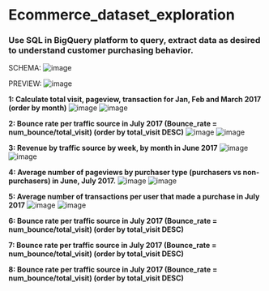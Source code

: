 # Ecommerce_dataset_exploration
### Use SQL in BigQuery platform  to query, extract data **as desired** to understand customer purchasing behavior.

SCHEMA:
![image](https://github.com/user-attachments/assets/fc762e93-8a4c-4024-8d0c-3f95e119936c)

PREVIEW:
![image](https://github.com/user-attachments/assets/3dd65540-8ec5-4ca1-a32b-ec2946272ccf)


**1: Calculate total visit, pageview, transaction for Jan, Feb and March 2017 (order by month)**
![image](https://github.com/user-attachments/assets/1421a6b5-bd49-496b-9e57-1b51f28e9b42)
![image](https://github.com/user-attachments/assets/b548f345-d521-477d-b8a0-8a47b2af1ef8)

**2: Bounce rate per traffic source in July 2017 (Bounce_rate = num_bounce/total_visit) (order by total_visit DESC)**
![image](https://github.com/user-attachments/assets/e924dde0-2b66-421f-b3fe-285be2bfa7f2)
![image](https://github.com/user-attachments/assets/dc0ca15f-a8fd-45c1-9f4e-67fb39915edf)

**3: Revenue by traffic source by week, by month in June 2017**
![image](https://github.com/user-attachments/assets/c7b77937-c68f-4687-952a-7eb6042863e3)
![image](https://github.com/user-attachments/assets/383856b2-51e9-42d6-bffe-143e0f4c2a87)


**4: Average number of pageviews by purchaser type (purchasers vs non-purchasers) in June, July 2017.**
![image](https://github.com/user-attachments/assets/6124ef35-3035-4f9f-8cd8-eaf7d5e256cb)
![image](https://github.com/user-attachments/assets/8cd6889d-93fe-45c2-982a-03fae725ced4)

**5: Average number of transactions per user that made a purchase in July 2017**
![image](https://github.com/user-attachments/assets/8890352b-b16f-4e70-a58f-327964803f0d)
![image](https://github.com/user-attachments/assets/4a16928e-85ec-4593-8a58-600839faecdc)

**6: Bounce rate per traffic source in July 2017 (Bounce_rate = num_bounce/total_visit) (order by total_visit DESC)**

**7: Bounce rate per traffic source in July 2017 (Bounce_rate = num_bounce/total_visit) (order by total_visit DESC)**

**8: Bounce rate per traffic source in July 2017 (Bounce_rate = num_bounce/total_visit) (order by total_visit DESC)**
